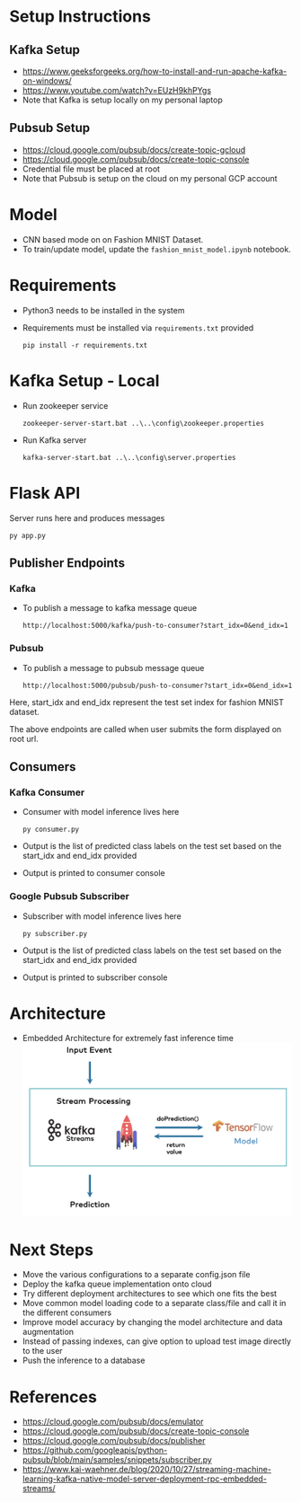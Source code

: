 # Setup Instructions

## Kafka Setup
- https://www.geeksforgeeks.org/how-to-install-and-run-apache-kafka-on-windows/
- https://www.youtube.com/watch?v=EUzH9khPYgs
- Note that Kafka is setup locally on my personal laptop

## Pubsub Setup
- https://cloud.google.com/pubsub/docs/create-topic-gcloud
- https://cloud.google.com/pubsub/docs/create-topic-console
- Credential file must be placed at root
- Note that Pubsub is setup on the cloud on my personal GCP account

# Model
- CNN based mode on on Fashion MNIST Dataset.
- To train/update model, update the `fashion_mnist_model.ipynb` notebook.

# Requirements
- Python3 needs to be installed in the system
- Requirements must be installed via `requirements.txt` provided

  ```
  pip install -r requirements.txt
  ```

# Kafka Setup - Local
- Run zookeeper service

  ```
  zookeeper-server-start.bat ..\..\config\zookeeper.properties
  ```

- Run Kafka server

  ```
  kafka-server-start.bat ..\..\config\server.properties
  ```

# Flask API

Server runs here and produces messages

  ```
  py app.py
  ```

## Publisher Endpoints

### Kafka

- To publish a message to kafka message queue

  ```
  http://localhost:5000/kafka/push-to-consumer?start_idx=0&end_idx=1
  ```

### Pubsub

- To publish a message to pubsub message queue

  ```
  http://localhost:5000/pubsub/push-to-consumer?start_idx=0&end_idx=1
  ```

Here, start_idx and end_idx represent the test set index for fashion MNIST dataset.

The above endpoints are called when user submits the form displayed on root url.

## Consumers

### Kafka Consumer
- Consumer with model inference lives here

  ```
  py consumer.py
  ```

- Output is the list of predicted class labels on the test set based on the start_idx and end_idx provided
- Output is printed to consumer console

### Google Pubsub Subscriber
- Subscriber with model inference lives here

  ```
  py subscriber.py
  ```

- Output is the list of predicted class labels on the test set based on the start_idx and end_idx provided
- Output is printed to subscriber console

# Architecture

- Embedded Architecture for extremely fast inference time
![Embedded Model](Kafka-Machine-Learning-with-Embedded-TensorFlow-Model.png)


# Next Steps

- Move the various configurations to a separate config.json file
- Deploy the kafka queue implementation onto cloud
- Try different deployment architectures to see which one fits the best
- Move common model loading code to a separate class/file and call it in the different consumers
- Improve model accuracy by changing the model architecture and data augmentation
- Instead of passing indexes, can give option to upload test image directly to the user
- Push the inference to a database

# References
- https://cloud.google.com/pubsub/docs/emulator
- https://cloud.google.com/pubsub/docs/create-topic-console
- https://cloud.google.com/pubsub/docs/publisher
- https://github.com/googleapis/python-pubsub/blob/main/samples/snippets/subscriber.py
- https://www.kai-waehner.de/blog/2020/10/27/streaming-machine-learning-kafka-native-model-server-deployment-rpc-embedded-streams/
